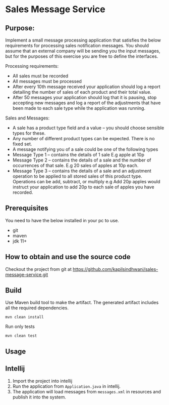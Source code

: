 # Sales Message Service

## Purpose:
Implement a small message processing application that satisfies the below requirements for
processing sales notification messages. You should assume that an external company will be sending
you the input messages, but for the purposes of this exercise you are free to define the interfaces.

Processing requirements:
* All sales must be recorded
* All messages must be processed
* After every 10th message received your application should log a report detailing the number
of sales of each product and their total value.
* After 50 messages your application should log that it is pausing, stop accepting new
messages and log a report of the adjustments that have been made to each sale type while
the application was running.

Sales and Messages:
* A sale has a product type field and a value – you should choose sensible types for these.
* Any number of different product types can be expected. There is no fixed set.
* A message notifying you of a sale could be one of the following types
* Message Type 1 – contains the details of 1 sale E.g apple at 10p
* Message Type 2 – contains the details of a sale and the number of occurrences of
that sale. E.g 20 sales of apples at 10p each.
* Message Type 3 – contains the details of a sale and an adjustment operation to be
applied to all stored sales of this product type. Operations can be add, subtract, or
multiply e.g Add 20p apples would instruct your application to add 20p to each sale
of apples you have recorded.

## Prerequisites
You need to have the below installed in your pc to use.
* git
* maven
* jdk 11+

## How to obtain and use the source code
Checkout the project from git at https://github.com/kapilsindhwani/sales-message-service.git

## Build
Use Maven build tool to make the artifact. The generated artifact includes all the required dependencies.

```
mvn clean install
```
Run only tests
```
mvn clean test
```

## Usage

## Intellij
1. Import the project into intellij
2. Run the application from `Application.java` in intellij.
3. The application will load messages from `messages.xml` in resources and publish it into the system.